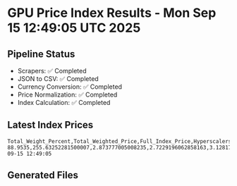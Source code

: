 # GPU Price Index Results - Mon Sep 15 12:49:05 UTC 2025

## Pipeline Status
- Scrapers: ✅ Completed
- JSON to CSV: ✅ Completed
- Currency Conversion: ✅ Completed
- Price Normalization: ✅ Completed
- Index Calculation: ✅ Completed

## Latest Index Prices
```
Total_Weight_Percent,Total_Weighted_Price,Full_Index_Price,Hyperscalers_Only_Price,Non_Hyperscalers_Only_Price,Hyperscaler_Weight,Non_Hyperscaler_Weight,Calculation_Date
88.9535,255.63252281500007,2.873777005008235,2.7229196062858163,3.128171048061969,55.84,33.113499999999995,2025-09-15 12:49:05
```

## Generated Files
```
```
